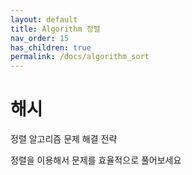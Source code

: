 ```yaml
---
layout: default
title: Algorithm 정렬
nav_order: 15
has_children: true
permalink: /docs/algorithm_sort
---
```



# 해시

정렬 알고리즘 문제 해결 전략  

정렬을 이용해서 문제를 효율적으로 풀어보세요